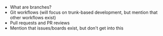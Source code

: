 - What are branches?
- Git workflows (will focus on trunk-based development, but mention that other workflows exist)
- Pull requests and PR reviews
- Mention that issues/boards exist, but don't get into this